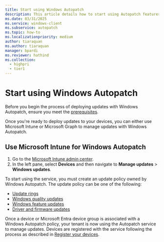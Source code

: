 ```yaml
---
title: Start using Windows Autopatch
description: This article details how to start using Autopatch features
ms.date: 03/31/2025
ms.service: windows-client
ms.subservice: autopatch
ms.topic: how-to
ms.localizationpriority: medium
author: tiaraquan
ms.author: tiaraquan
manager: bpardi
ms.reviewer: hathind
ms.collection:
  - highpri
  - tier1
---
```


# Start using Windows Autopatch

Before you begin the process of deploying updates with Windows Autopatch, ensure you meet the [prerequisites](../prepare/windows-autopatch-prerequisites.md).

Once you're ready to deploy updates to your devices, you can either use Microsoft Intune or Microsoft Graph to manage updates with Windows Autopatch.

## Use Microsoft Intune for Windows Autopatch

1. Go to the [Microsoft Intune admin center](https://go.microsoft.com/fwlink/?linkid=2109431).
2. In the left pane, select **Devices** and then navigate to **Manage updates** > **Windows updates**.

To start using the service, you must create an update policy owned by Windows Autopatch. The update policy can be one of the following:

- [Update rings](../manage/windows-autopatch-update-rings.md)
- [Windows quality updates](../manage/windows-autopatch-windows-quality-update-overview.md)
- [Windows feature updates](../manage/windows-autopatch-windows-feature-update-overview.md)
- [Driver and firmware updates](../manage/windows-autopatch-manage-driver-and-firmware-updates.md)

Once a device or Microsoft Entra device group is associated with a Windows Autopatch policy, your tenant is now using the Autopatch service to manage updates. Devices are registered with the service following the process as described in [Register your devices](../deploy/windows-autopatch-register-devices.md).
